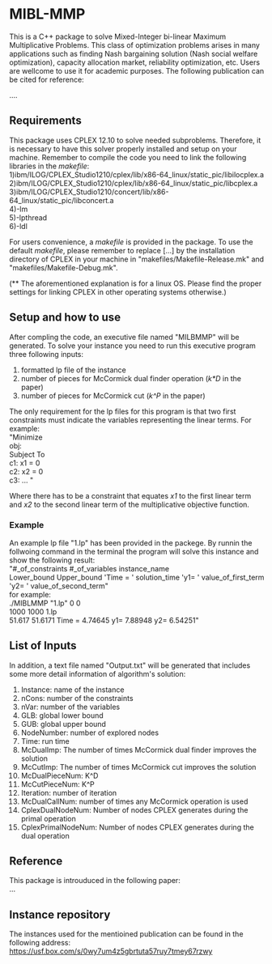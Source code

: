 # MIBL-MMP
This is a C++ package to solve Mixed-Integer bi-linear Maximum Multiplicative Problems. This class of optimization problems arises in many applications such as finding Nash bargaining solution (Nash social welfare optimization), capacity allocation market, reliability optimization, etc. Users are wellcome to use it for academic purposes. The following publication can be cited for reference:

....


## Requirements
This package uses CPLEX 12.10 to solve needed subproblems. Therefore, it is necessary to have this solver properly installed and setup on your machine. Remember to compile the code you need to link the following libraries in the _makefile_:<br/>
1)ibm/ILOG/CPLEX_Studio1210/cplex/lib/x86-64_linux/static_pic/libilocplex.a <br/>
2)ibm/ILOG/CPLEX_Studio1210/cplex/lib/x86-64_linux/static_pic/libcplex.a <br/>
3)ibm/ILOG/CPLEX_Studio1210/concert/lib/x86-64_linux/static_pic/libconcert.a <br/>
4)-lm <br/>
5)-lpthread <br/>
6)-ldl

For users convenience, a _makefile_ is provided in the package. To use the default _makefile_, please remember to replace [...] by the installation directory of CPLEX in your machine in "makefiles/Makefile-Release.mk" and "makefiles/Makefile-Debug.mk". 

(** The aforementioned explanation is for a linux OS. Please find the proper settings for linking CPLEX in other operating systems otherwise.)

## Setup and how to use
After compling the code, an executive file named "MILBMMP" will be generated. To solve your instance you need to run this executive program three following inputs:
1) formatted lp file of the instance
2) number of pieces for McCormick dual finder operation (_k*D_ in the paper)
3) number of pieces for McCormick cut (_k^P_ in the paper)

The only requirement for the lp files for this program is that two first constraints must indicate the variables representing the linear terms. For example: <br/>
"Minimize <br/>
 obj: <br/>
Subject To <br/>
 c1:    x1  = 0<br/>
 c2:    x2  = 0<br/>
 c3:    ... "
 
 Where there has to be a constraint that equates _x1_ to the first linear term and _x2_ to the second linear term of the multiplicative objective function.
 
### Example
An example lp file "1.lp" has been provided in the packege. By runnin the follwoing command in the terminal the program will solve this instance and show the following result:<br/>
"#_of_constraints #_of_variables instance_name<br/>
Lower_bound Upper_bound     'Time = ' solution_time  'y1= ' value_of_first_term  'y2= ' value_of_second_term"<br/>
for example:<br/>
./MIBLMMP "1.lp" 0 0 <br/>
1000  1000  1.lp<br/>
51.617 51.6171    Time = 4.74645   y1= 7.88948   y2= 6.54251"<br/>

## List of Inputs
In addition, a text file named "Output.txt" will be generated that includes some more detail information of algorithm's solution:<br/>
1) Instance: name of the instance
2) nCons: number of the constraints
3) nVar: number of the variables 
4) GLB: global lower bound
5) GUB: global upper bound
6) NodeNumber: number of explored nodes
7) Time: run time
8) McDualImp: The number of times McCormick dual finder improves the solution
9) McCutImp: The number of times McCormick cut improves the solution 
10) McDualPieceNum: K^D 
11) McCutPieceNum: K^P
12) Iteration: number of iteration
13) McDualCallNum: number of times any McCormick operation is used
14) CplexDualNodeNum: Number of nodes CPLEX generates during the primal operation
15) CplexPrimalNodeNum: Number of nodes CPLEX generates during the dual operation

## Reference
This package is introuduced in the following paper:<br/>
...
## Instance repository
The instances used for the mentioined publication can be found in the following address:<br/>
https://usf.box.com/s/0wy7um4z5gbrtuta57ruy7tmey67rzwy
